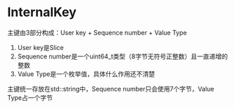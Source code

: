 # InternalKey
主键由3部分构成：User key + Sequence number + Value Type
1. User key是Slice
2. Sequence number是一个uint64_t类型（8字节无符号正整数）且一直递增的整数
3. Value Type是一个枚举值，具体什么作用还不清楚

主键统一存放在std::string中，Sequence number只会使用7个字节，Value Type占一个字节